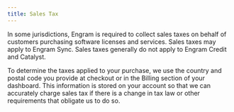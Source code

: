 ```yaml
---
title: Sales Tax
---
```


In some jurisdictions, Engram is required to collect sales taxes on behalf of customers purchasing software licenses and services. Sales taxes may apply to Engram Sync. Sales taxes generally do not apply to Engram Credit and Catalyst.

To determine the taxes applied to your purchase, we use the country and postal code you provide at checkout or in the Billing section of your dashboard. This information is stored on your account so that we can accurately charge sales tax if there is a change in tax law or other requirements that obligate us to do so.